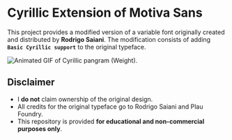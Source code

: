 # Cyrillic Extension of Motiva Sans

This project provides a modified version of a variable font originally created and distributed by **Rodrigo Saiani**.
The modification consists of adding **`Basic Cyrillic support`** to the original typeface.

![Animated GIF of Cyrillic pangram (Weight).](https://github.com/damnxav/Motiva-Sans-Cyrillic/blob/main/font.gif?raw=true)

## Disclaimer

- I **do not** claim ownership of the original design.  
- All credits for the original typeface go to Rodrigo Saiani and Plau Foundry.  
- This repository is provided **for educational and non-commercial purposes only**.
